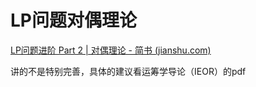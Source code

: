 # LP问题对偶理论

[LP问题进阶 Part 2 | 对偶理论 - 简书 (jianshu.com)](https://www.jianshu.com/p/0da21c878ff1)

讲的不是特别完善，具体的建议看运筹学导论（IEOR）的pdf